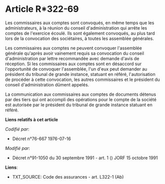 # Article R*322-69

Les commissaires aux comptes sont convoqués, en même temps que les administrateurs, à la réunion du conseil d'administration
qui arrête les comptes de l'exercice écoulé. Ils sont également convoqués, au plus tard lors de la convocation des
sociétaires, à toutes les assemblée générales.

Les commissaires aux comptes ne peuvent convoquer l'assemblée générale qu'après avoir vainement requis sa convocation du
conseil d'administration par lettre recommandée avec demande d'avis de réception. Si les commissaires aux comptes sont en
désaccord sur l'opportunité de convoquer l'assemblée, l'un d'eux peut demander au président du tribunal de grande instance,
statuant en référé, l'autorisation de procéder à cette convocation, les autres commissaires et le président du conseil
d'administration dûment appelés.

La communication aux commissaires aux comptes de documents détenus par des tiers qui ont accompli des opérations pour le
compte de la société est autorisée par le président du tribunal de grande instance statuant en référé.

**Liens relatifs à cet article**

_Codifié par_:

  - Décret n°76-667 1976-07-16

_Modifié par_:

  - Décret n°91-1050 du 30 septembre 1991 - art. 1 () JORF 15 octobre 1991

**Liens**:

  - TXT_SOURCE: Code des assurances - art. L322-1 (Ab)

